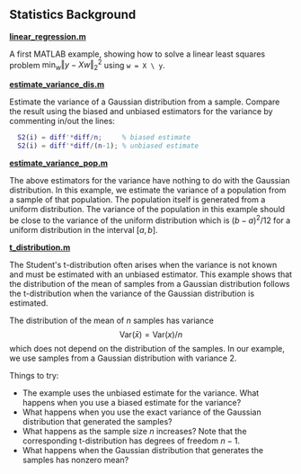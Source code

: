 ## Statistics Background

[**linear_regression.m**](linear_regression.m)

A first MATLAB example, showing how to solve a linear least squares
problem $\min_w \left\Vert y-Xw \right\Vert_2^2$ using `w = X \ y`.

[**estimate_variance_dis.m**](estimate_variance_dis.m)

Estimate the variance of a Gaussian distribution from a sample.
Compare the result using the biased and unbiased estimators
for the variance by commenting in/out the lines:

```matlab
  S2(i) = diff'*diff/n;     % biased estimate
  S2(i) = diff'*diff/(n-1); % unbiased estimate
```

[**estimate_variance_pop.m**](estimate_variance_pop.m)

The above estimators for the variance have nothing to do with the
Gaussian distribution. In this example, we estimate the variance of a
population from a sample of that population. The population itself is
generated from a uniform distribution. The variance of the population in
this example should be close to the variance of the uniform distribution
which is $(b-a)^2/12$ for a uniform distribution in the interval $[a,b]$.

[**t_distribution.m**](t_distribution.m)

The Student's t-distribution often arises when the variance is not known
and must be estimated with an unbiased estimator.
This example shows that the distribution of the mean of samples from a
Gaussian distribution follows the t-distribution when the variance
of the Gaussian distribution is estimated.

The distribution of the mean of $n$ samples has variance
$$ \text{Var}(\bar{x}) = \text{Var}(x)/n $$
which does not depend on the distribution of the samples.
In our example, we use samples from a Gaussian distribution with variance 2.

Things to try:

- The example uses the unbiased estimate for the variance.
  What happens when you use a biased estimate for the variance?
- What happens when you use the exact variance of the Gaussian distribution
  that generated the samples?
- What happens as the sample size $n$ increases? Note that the corresponding
  t-distribution has degrees of freedom $n-1$.
- What happens when the Gaussian distribution that generates the samples
  has nonzero mean?
  


